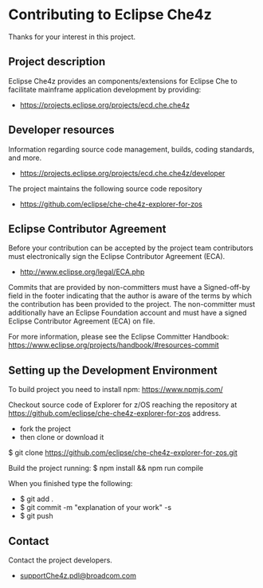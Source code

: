# Contributing to Eclipse Che4z

Thanks for your interest in this project.

## Project description

Eclipse Che4z provides an components/extensions for Eclipse Che to facilitate mainframe application development by providing:

* https://projects.eclipse.org/projects/ecd.che.che4z

## Developer resources
Information regarding source code management, builds, coding standards, and more.

* https://projects.eclipse.org/projects/ecd.che.che4z/developer

The project maintains the following source code repository

* https://github.com/eclipse/che-che4z-explorer-for-zos

## Eclipse Contributor Agreement

Before your contribution can be accepted by the project team contributors must electronically sign the Eclipse Contributor Agreement (ECA).

* http://www.eclipse.org/legal/ECA.php

Commits that are provided by non-committers must have a Signed-off-by field in the footer indicating that the author is aware of the terms by which the contribution has been provided to the project. The non-committer must additionally have an Eclipse Foundation account and must have a signed Eclipse Contributor Agreement (ECA) on file.

For more information, please see the Eclipse Committer Handbook:
https://www.eclipse.org/projects/handbook/#resources-commit

## Setting up the Development Environment

To build project you need to install npm: https://www.npmjs.com/

Checkout source code of Explorer for z/OS reaching the repository at https://github.com/eclipse/che-che4z-explorer-for-zos address.
* fork the project
* then clone or download it

$ git clone https://github.com/eclipse/che-che4z-explorer-for-zos.git

Build the project running:
$ npm install && npm run compile

When you finished type the following:
* $ git add .
* $ git commit -m "explanation of your work" -s
* $ git push

## Contact

Contact the project developers.

* supportChe4z.pdl@broadcom.com


